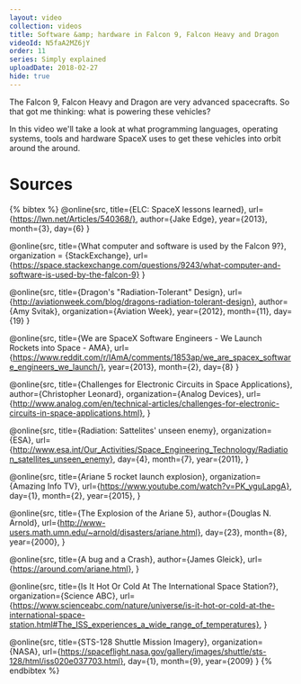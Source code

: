 ```yaml
---
layout: video
collection: videos
title: Software &amp; hardware in Falcon 9, Falcon Heavy and Dragon
videoId: N5faA2MZ6jY
order: 11
series: Simply explained
uploadDate: 2018-02-27
hide: true
---
```


The Falcon 9, Falcon Heavy and Dragon are very advanced spacecrafts. So that got me thinking: what is powering these vehicles?

In this video we'll take a look at what programming languages, operating systems, tools and hardware SpaceX uses to get these vehicles into orbit around the around.

# Sources
{% bibtex %}
@online{src,
    title={ELC: SpaceX lessons learned},
    url={https://lwn.net/Articles/540368/},
    author={Jake Edge},
    year={2013},
    month={3},
    day={6}
}

@online{src,
    title={What computer and software is used by the Falcon 9?},
    organization = {StackExchange},
    url={https://space.stackexchange.com/questions/9243/what-computer-and-software-is-used-by-the-falcon-9}
}

@online{src,
    title={Dragon's "Radiation-Tolerant" Design},
    url={http://aviationweek.com/blog/dragons-radiation-tolerant-design},
    author={Amy Svitak},
    organization={Aviation Week},
    year={2012},
    month={11},
    day={19}
}

@online{src,
    title={We are SpaceX Software Engineers - We Launch Rockets into Space - AMA},
    url={https://www.reddit.com/r/IAmA/comments/1853ap/we_are_spacex_software_engineers_we_launch/},
    year={2013},
    month={2},
    day={8}
}

@online{src,
    title={Challenges for Electronic Circuits in Space Applications},
    author={Christopher Leonard},
    organization={Analog Devices},
    url={http://www.analog.com/en/technical-articles/challenges-for-electronic-circuits-in-space-applications.html},
}

@online{src,
    title={Radiation: Sattelites' unseen enemy},
    organization={ESA},
    url={http://www.esa.int/Our_Activities/Space_Engineering_Technology/Radiation_satellites_unseen_enemy},
    day={4},
    month={7},
    year={2011},
}

@online{src,
    title={Ariane 5 rocket launch explosion},
    organization={Amazing Info TV},
    url={https://www.youtube.com/watch?v=PK_yguLapgA},
    day={1},
    month={2},
    year={2015},
}

@online{src,
    title={The Explosion of the Ariane 5},
    author={Douglas N. Arnold},
    url={http://www-users.math.umn.edu/~arnold/disasters/ariane.html},
    day={23},
    month={8},
    year={2000},
}

@online{src,
    title={A bug and a Crash},
    author={James Gleick},
    url={https://around.com/ariane.html},
}

@online{src,
    title={Is It Hot Or Cold At The International Space Station?},
    organization={Science ABC},
    url={https://www.scienceabc.com/nature/universe/is-it-hot-or-cold-at-the-international-space-station.html#The_ISS_experiences_a_wide_range_of_temperatures},
}

@online{src,
    title={STS-128 Shuttle Mission Imagery},
    organization={NASA},
    url={https://spaceflight.nasa.gov/gallery/images/shuttle/sts-128/html/iss020e037703.html},
    day={1},
    month={9},
    year={2009}
}
{% endbibtex %}